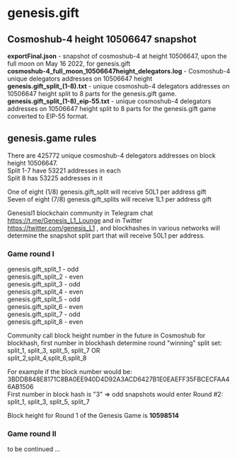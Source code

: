 <h1>genesis.gift</h1>

<h2>Cosmoshub-4 height 10506647 snapshot</h2>
<strong>exportFinal.json</strong> - snapshot of cosmoshub-4 at height 10506647, upon the full moon on May 16 2022, for genesis.gift </br>
<strong>cosmoshub-4_full_moon_10506647height_delegators.log</strong> - Cosmoshub-4 unique delegators addresses on 10506647 height </br>
<strong>genesis.gift_split_(1-8).txt</strong> - unique cosmoshub-4 delegators addresses on 10506647 height split to 8 parts for the genesis.gift game.</br>
<strong>genesis.gift_split_(1-8)_eip-55.txt</strong> - unique cosmoshub-4 delegators addresses on 10506647 height split to 8 parts for the genesis.gift game converted to EIP-55 format.

<h2>genesis.game rules</h2>
There are 425772 unique cosmoshub-4 delegators addresses on block height 10506647.</br>
Split 1-7 have 53221 addresses in each</br>
Split 8 has 53225 addresses in it</br>

One of eight (1/8) genesis.gift_split will receive 50L1 per address gift </br>
Seven of eight (7/8) genesis.gift_splits will receive 1L1 per address gift</br>

Genesisl1 blockchain community in Telegram chat https://t.me/Genesis_L1_Lounge and in Twitter https://twitter.com/genesis_L1 , and blockhashes in various networks will determine the snapshot split part that will receive 50L1 per  address.

<h3>Game round I</h3>

genesis.gift_split_1 - odd </br>
genesis.gift_split_2 - even</br>
genesis.gift_split_3 - odd</br>
genesis.gift_split_4 - even</br>
genesis.gift_split_5 - odd</br>
genesis.gift_split_6 - even</br>
genesis.gift_split_7 - odd</br>
genesis.gift_split_8 - even</br>

Community call block height number in the future in Cosmoshub for blockhash, first number in blockhash determine round "winning" split set:</br>
split_1, split_3, split_5, split_7 OR</br>
split_2,split_4,split_6,split_8

For example if the block number would be: 3BDDB848E8171C8BA0EE940D4D92A3ACD6427B1E0EAEFF35FBCECFAA46AB1506</br>
First number in block hash is "3" => odd snapshots would enter Round #2:</br>
split_1, split_3, split_5, split_7

Block height for Round 1 of the Genesis Game is <strong>10598514</strong>

<h3>Game round II</h3>
to be continued ...
 


